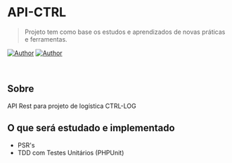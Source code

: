 # API-CTRL

> Projeto tem como base os estudos e aprendizados de novas práticas e ferramentas.

[![Author](https://img.shields.io/badge/author-Erick-008080?style=flat-square)](https://github.com/Erivks)
[![Author](https://img.shields.io/badge/author-Matheus-008080?style=flat-square)](https://github.com/MatheuSiqueira)

</br>

## Sobre

API Rest para projeto de logística CTRL-LOG

## O que será estudado e implementado

+ PSR's
+ TDD com Testes Unitários (PHPUnit)